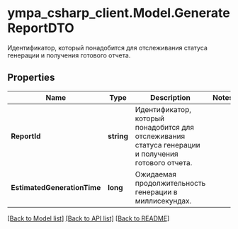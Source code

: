 # ympa_csharp_client.Model.GenerateReportDTO
Идентификатор, который понадобится для отслеживания статуса генерации и получения готового отчета.

## Properties

Name | Type | Description | Notes
------------ | ------------- | ------------- | -------------
**ReportId** | **string** | Идентификатор, который понадобится для отслеживания статуса генерации и получения готового отчета. | 
**EstimatedGenerationTime** | **long** | Ожидаемая продолжительность генерации в миллисекундах. | 

[[Back to Model list]](../README.md#documentation-for-models) [[Back to API list]](../README.md#documentation-for-api-endpoints) [[Back to README]](../README.md)

